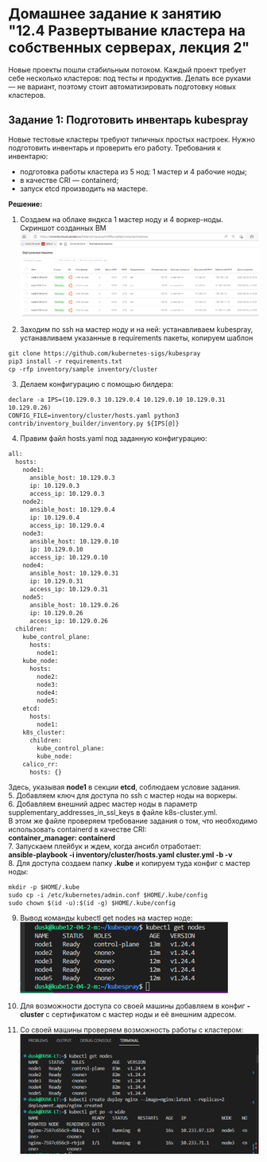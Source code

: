 # Домашнее задание к занятию "12.4 Развертывание кластера на собственных серверах, лекция 2"
Новые проекты пошли стабильным потоком. Каждый проект требует себе несколько кластеров: под тесты и продуктив. Делать все руками — не вариант, поэтому стоит автоматизировать подготовку новых кластеров.

## Задание 1: Подготовить инвентарь kubespray
Новые тестовые кластеры требуют типичных простых настроек. Нужно подготовить инвентарь и проверить его работу. Требования к инвентарю:
* подготовка работы кластера из 5 нод: 1 мастер и 4 рабочие ноды;
* в качестве CRI — containerd;
* запуск etcd производить на мастере.  

**Решение:**  

1. Создаем на облаке яндкса 1 мастер ноду и 4 воркер-ноды.  
Скриншот созданных ВМ  
![ВМ в обаке Яндекса](https://github.com/duskdemon/devops-netology/blob/main/yc_vms_clust.png)  

2. Заходим по ssh на мастер ноду и на ней: устанавливаем kubespray, устанавливаем указанные в requirements пакеты, копируем шаблон
```
git clone https://github.com/kubernetes-sigs/kubespray
pip3 install -r requirements.txt
cp -rfp inventory/sample inventory/cluster
```
3. Делаем конфигурацию с помощью билдера:
```
declare -a IPS=(10.129.0.3 10.129.0.4 10.129.0.10 10.129.0.31 10.129.0.26)
CONFIG_FILE=inventory/cluster/hosts.yaml python3 contrib/inventory_builder/inventory.py ${IPS[@]}
```
4. Правим файл hosts.yaml под заданную конфигурацию:
```
all:
  hosts:
    node1:
      ansible_host: 10.129.0.3
      ip: 10.129.0.3
      access_ip: 10.129.0.3
    node2:
      ansible_host: 10.129.0.4
      ip: 10.129.0.4
      access_ip: 10.129.0.4
    node3:
      ansible_host: 10.129.0.10
      ip: 10.129.0.10
      access_ip: 10.129.0.10
    node4:
      ansible_host: 10.129.0.31
      ip: 10.129.0.31
      access_ip: 10.129.0.31
    node5:
      ansible_host: 10.129.0.26
      ip: 10.129.0.26
      access_ip: 10.129.0.26
  children:
    kube_control_plane:
      hosts:
        node1:
    kube_node:
      hosts:
        node2:
        node3:
        node4:
        node5:
    etcd:
      hosts:
        node1:
    k8s_cluster:
      children:
        kube_control_plane:
        kube_node:
    calico_rr:
      hosts: {}
```
Здесь, указывая __node1__ в секции __etcd__, соблюдаем условие задания.  
5. Добавляем  ключ для доступа по ssh с мастер ноды на воркеры.  
6. Добавляем внешний адрес мастер ноды в параметр supplementary_addresses_in_ssl_keys в файле k8s-cluster.yml.  
В этом же файле проверяем требование задания о том, что необходимо использовать containerd в качестве CRI:  
__container_manager: containerd__  
7. Запускаем плейбук и ждем, когда ансибл отработает:  
__ansible-playbook -i inventory/cluster/hosts.yaml cluster.yml -b -v__  
8. Для доступа создаем папку __.kube__ и копируем туда конфиг с мастер ноды:  
``` 
mkdir -p $HOME/.kube
sudo cp -i /etc/kubernetes/admin.conf $HOME/.kube/config
sudo chown $(id -u):$(id -g) $HOME/.kube/config
```
9. Вывод команды kubectl get nodes на мастер ноде:  
![вывод на мастер ноде](https://github.com/duskdemon/devops-netology/blob/main/cluster_nodes.png)  

10. Для возможности доступа со своей машины добавляем в конфиг __-cluster__ с сертификатом с мастер ноды и её внешним адресом.  
11. Со своей машины проверяем возможность работы с кластером:  
![вывод на своей машине](https://github.com/duskdemon/devops-netology/blob/main/cluster_acc.png)  

